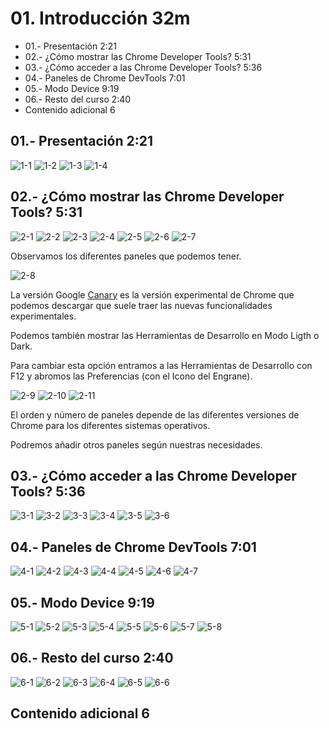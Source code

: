 # 01. Introducción 32m

* 01.- Presentación 2:21 
* 02.- ¿Cómo mostrar las Chrome Developer Tools? 5:31 
* 03.- ¿Cómo acceder a las Chrome Developer Tools? 5:36 
* 04.- Paneles de Chrome DevTools 7:01 
* 05.- Modo Device 9:19 
* 06.- Resto del curso 2:40
* Contenido adicional 6


## 01.- Presentación 2:21 

![1-1](images/1-1.png)
![1-2](images/1-2.png)
![1-3](images/1-3.png)
![1-4](images/1-4.png)


## 02.- ¿Cómo mostrar las Chrome Developer Tools? 5:31 

![2-1](images/2-1.png)
![2-2](images/2-2.png)
![2-3](images/2-3.png)
![2-4](images/2-4.png)
![2-5](images/2-5.png)
![2-6](images/2-6.png)
![2-7](images/2-7.png)

Observamos los diferentes paneles que podemos tener.

![2-8](images/2-8.png)

La versión Google [Canary](https://www.google.com/intl/en/chrome/canary/?hl=es) es la versión experimental de Chrome que podemos descargar que suele traer las nuevas funcionalidades experimentales.

Podemos también mostrar las Herramientas de Desarrollo en Modo Ligth o Dark.

Para cambiar esta opción entramos a las Herramientas de Desarrollo con F12 y abromos las Preferencias (con el Icono del Engrane).

![2-9](images/2-9.png)
![2-10](images/2-10.png)
![2-11](images/2-11.png)

El orden y número de paneles depende de las diferentes versiones de Chrome para los diferentes sistemas operativos.

Podremos añadir otros paneles según nuestras necesidades.

## 03.- ¿Cómo acceder a las Chrome Developer Tools? 5:36 

![3-1](images/3-1.png)
![3-2](images/3-2.png)
![3-3](images/3-3.png)
![3-4](images/3-4.png)
![3-5](images/3-5.png)
![3-6](images/3-6.png)

## 04.- Paneles de Chrome DevTools 7:01 

![4-1](images/4-1.png)
![4-2](images/4-2.png)
![4-3](images/4-3.png)
![4-4](images/4-4.png)
![4-5](images/4-5.png)
![4-6](images/4-6.png)
![4-7](images/4-7.png)

## 05.- Modo Device 9:19

![5-1](images/5-1.png)
![5-2](images/5-2.png)
![5-3](images/5-3.png)
![5-4](images/5-4.png)
![5-5](images/5-5.png)
![5-6](images/5-6.png)
![5-7](images/5-7.png)
![5-8](images/5-8.png)

## 06.- Resto del curso 2:40

![6-1](images/6-1.png)
![6-2](images/6-2.png)
![6-3](images/6-3.png)
![6-4](images/6-4.png)
![6-5](images/6-5.png)
![6-6](images/6-6.png)

## Contenido adicional 6
